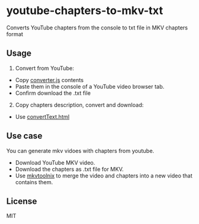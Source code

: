 # youtube-chapters-to-mkv-txt
Converts YouTube chapters from the console to txt file in MKV chapters format

## Usage

1. Convert from YouTube:
- Copy [converter.js](/converter.js) contents
- Paste them in the console of a YouTube video browser tab.
- Confirm download the .txt file

2. Copy chapters description, convert and download:
- Use [convertText.html](/convertText.html)

## Use case

You can generate mkv vidoes with chapters from youtube.
- Download YouTube MKV video.
- Download the chapters as .txt file for MKV.
- Use [mkvtoolnix](https://mkvtoolnix.download/) to merge the video and chapters into a new video that contains them.

## License

MIT
